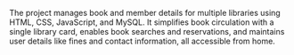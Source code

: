 The project manages book and member details for 
multiple libraries using HTML, CSS, JavaScript, and 
MySQL. It simplifies book circulation with a single 
library card, enables book searches and reservations, and 
maintains user details like fines and contact information, 
all accessible from home.
